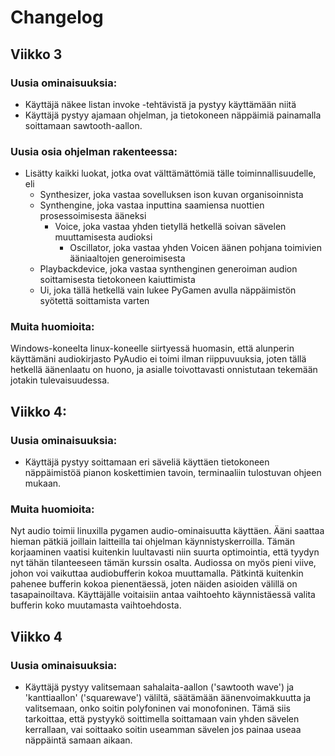 # Changelog

## Viikko 3
### Uusia ominaisuuksia:
- Käyttäjä näkee listan invoke -tehtävistä ja pystyy käyttämään niitä
- Käyttäjä pystyy ajamaan ohjelman, ja tietokoneen näppäimiä painamalla soittamaan sawtooth-aallon.
### Uusia osia ohjelman rakenteessa:
- Lisätty kaikki luokat, jotka ovat välttämättömiä tälle toiminnallisuudelle, eli 
	- Synthesizer, joka vastaa sovelluksen ison kuvan organisoinnista
	- Synthengine, joka vastaa inputtina saamiensa nuottien prosessoimisesta ääneksi
		- Voice, joka vastaa yhden tietyllä hetkellä soivan sävelen muuttamisesta audioksi
			- Oscillator, joka vastaa yhden Voicen äänen pohjana toimivien ääniaaltojen generoimisesta
	- Playbackdevice, joka vastaa synthenginen generoiman audion soittamisesta tietokoneen kaiuttimista
	- Ui, joka tällä hetkellä vain lukee PyGamen avulla näppäimistön syötettä soittamista varten

### Muita huomioita:
Windows-koneelta linux-koneelle siirtyessä huomasin, että alunperin käyttämäni audiokirjasto PyAudio ei toimi ilman riippuvuuksia, joten tällä hetkellä äänenlaatu on huono, ja asialle toivottavasti onnistutaan tekemään jotakin tulevaisuudessa.

## Viikko 4:
### Uusia ominaisuuksia:
- Käyttäjä pystyy soittamaan eri säveliä käyttäen tietokoneen näppäimistöä pianon koskettimien tavoin, terminaaliin tulostuvan ohjeen mukaan.

### Muita huomioita:
Nyt audio toimii linuxilla pygamen audio-ominaisuutta käyttäen. Ääni saattaa hieman pätkiä joillain laitteilla tai ohjelman käynnistyskerroilla. Tämän korjaaminen vaatisi kuitenkin luultavasti niin suurta optimointia, että tyydyn nyt tähän tilanteeseen tämän kurssin osalta. Audiossa on myös pieni viive, johon voi vaikuttaa audiobufferin kokoa muuttamalla. Pätkintä kuitenkin pahenee bufferin kokoa pienentäessä, joten näiden asioiden välillä on tasapainoiltava. Käyttäjälle voitaisiin antaa vaihtoehto käynnistäessä valita bufferin koko muutamasta vaihtoehdosta.

## Viikko 4
### Uusia ominaisuuksia:
- Käyttäjä pystyy valitsemaan sahalaita-aallon ('sawtooth wave') ja 'kanttiaallon' ('squarewave') väliltä, säätämään äänenvoimakkuutta ja valitsemaan, onko soitin polyfoninen vai monofoninen. Tämä siis tarkoittaa, että pystyykö soittimella soittamaan vain yhden sävelen kerrallaan, vai soittaako soitin useamman sävelen jos painaa useaa näppäintä samaan aikaan. 

